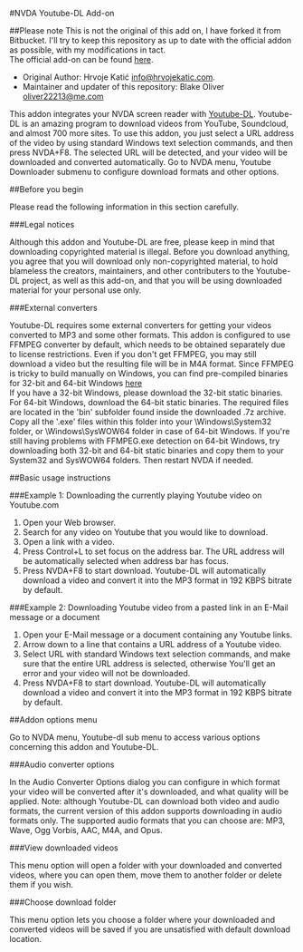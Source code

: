 ﻿#NVDA Youtube-DL Add-on

##Please note
This is not the original of this add on, I have forked it from Bitbucket. I'll try to keep this repository as up to date with the official addon as possible, with my modifications in tact.  
The official add-on can be found [here](https://bitbucket.org/HKatic/nvda-addon-youtubedl/).
* Original Author: Hrvoje Katić <info@hrvojekatic.com>.
* Maintainer and updater of this repository: Blake Oliver <oliver22213@me.com>

This addon integrates your NVDA screen reader with [Youtube-DL](https://rg3.github.io/youtube-dl/). Youtube-DL is an amazing program to download videos from YouTube, Soundcloud,  and almost 700 more sites. To use this addon, you just select a URL address of the video by using standard Windows text selection commands, and then press NVDA+F8. The selected URL will be detected, and your video will be downloaded and converted automatically.
Go to NVDA menu, Youtube Downloader submenu to configure download formats and other options.

##Before you begin

Please read the following information in this section carefully.

###Legal notices

Although this addon and Youtube-DL are free, please keep in mind that downloading copyrighted material is illegal. Before you download anything, you agree that you will download only non-copyrighted material, to hold blameless the creators, maintainers, and other contributers to the Youtube-DL project, as well as this add-on, and that you will be using downloaded material for your personal use only.

###External converters

Youtube-DL requires some external converters for getting your videos converted to MP3 and some other formats. This addon is configured to use FFMPEG converter by default, which needs to be obtained separately due to license restrictions. Even if you don't get FFMPEG, you may still download a video but the resulting file will be in M4A format.
Since FFMPEG is tricky to build manually on Windows, you can find pre-compiled binaries for 32-bit and 64-bit Windows [here](http://ffmpeg.zeranoe.com/builds/)  
If you have a 32-bit Windows, please download the 32-bit static binaries. For 64-bit Windows, download the 64-bit static binaries. The required files are located in the 'bin' subfolder found inside the downloaded .7z archive. Copy all the '.exe' files within this folder into your \Windows\System32 folder, or \Windows\SysWOW64 folder in case of 64-bit Windows. If you're still having problems with FFMPEG.exe detection on 64-bit Windows, try downloading both 32-bit and 64-bit static binaries and copy them to your System32 and SysWOW64 folders. Then restart NVDA if needed.

##Basic usage instructions

###Example 1: Downloading the currently playing Youtube video on Youtube.com

1. Open your Web browser.
2. Search for any video on Youtube that you would like to download.
3. Open a link with a video.
4. Press Control+L to set focus on the address bar. The URL address will be automatically selected when address bar has focus.
5. Press NVDA+F8 to start download. Youtube-DL will automatically download a video and convert it into the MP3 format in 192 KBPS bitrate by default.

###Example 2: Downloading Youtube video from a pasted link in an E-Mail message or a document

1. Open your E-Mail message or a document containing any Youtube links.
2. Arrow down to a line that contains a URL address of a Youtube video.
3. Select URL with standard Windows text selection commands, and make sure that the entire URL address is selected, otherwise You'll get an error and your video will not be downloaded.
4. Press NVDA+F8 to start download. Youtube-DL will automatically download a video and convert it into the MP3 format in 192 KBPS bitrate by default.

##Addon options menu

Go to NVDA menu, Youtube-dl sub menu to access various options concerning this addon and Youtube-DL.

###Audio converter options

In the Audio Converter Options dialog you can configure in which format your video will be converted after it's downloaded, and what quality will be applied.
Note: although Youtube-DL can download both video and audio formats, the current version of this addon supports downloading in audio formats only. The supported audio formats that you can choose are: MP3, Wave, Ogg Vorbis, AAC, M4A, and Opus.

###View downloaded videos

This menu option will open a folder with your downloaded and converted videos, where you can open them, move them to another folder or delete them if you wish.

###Choose download folder

This menu option lets you choose a folder where your downloaded and converted videos will be saved if you are unsatisfied with default download location.


